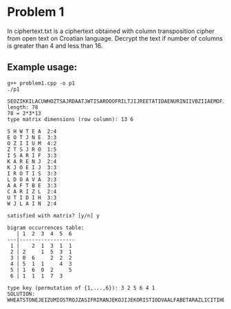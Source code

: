 # Problem 1

In ciphertext.txt is a ciphertext obtained with column transposition cipher from open text on Croatian language.
Decrypt the text if number of columns is greater than 4 and less than 16.

## Example usage:

```
g++ problem1.cpp -o p1
./p1

SEOZIKKILACUWHOZTSAJRDAATJWTISAROOOFRILTJIJREETATIDAENURINIIVBZIIAEMOFJJSAELHN
length: 78
78 = 2*3*13
type matrix dimensions (row column): 13 6

S H W T E A  2:4
E O T J N E  3:3
O Z I I U M  4:2
Z T S J R O  1:5
I S A R I F  3:3
K A R E N J  2:4
K J O E I J  3:3
I R O T I S  3:3
L D O A V A  3:3
A A F T B E  3:3
C A R I Z L  2:4
U T I D I H  3:3
W J L A I N  2:4

satisfied with matrix? [y/n] y

bigram occurrences table:
   | 1  2  3  4  5  6 
---|------------------
 1 |    2  1  3  1  1 
 2 | 2     1  5  3  1 
 3 | 0  6     2  2  2 
 4 | 5  1  1     4  3 
 5 | 1  6  0  2     5 
 6 | 1  1  1  7  3    

type key (permutation of {1,...,6}): 3 2 5 6 4 1
SOLUTION: 
WHEATSTONEJEIZUMIOSTROJZASIFRIRANJEKOJIJEKORISTIODVAALFABETARAZLICITIHDULJINAW

```
